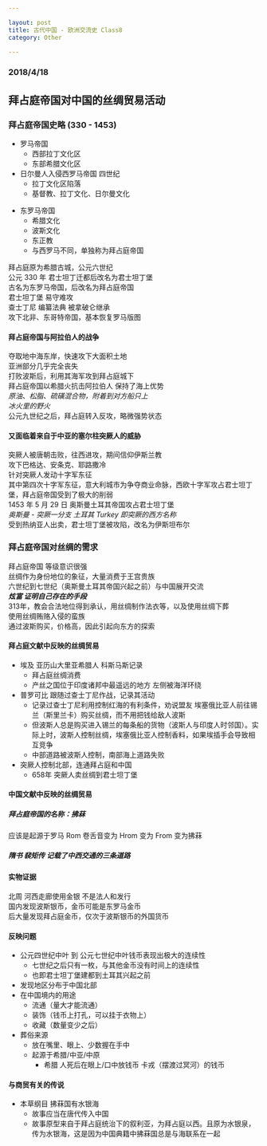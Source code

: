 ```yaml
---

layout: post
title: 古代中国 - 欧洲交流史 Class8
category: Other

---
```

### 2018/4/18

## 拜占庭帝国对中国的丝绸贸易活动
### 拜占庭帝国史略 (330 - 1453)
- 罗马帝国
    - 西部拉丁文化区
    - 东部希腊文化区
- 日尔曼人入侵西罗马帝国 四世纪
    - 拉丁文化区陷落
    - 基督教、拉丁文化、日尔曼文化
<!--description-->
- 东罗马帝国
    - 希腊文化
    - 波斯文化
    - 东正教
    - 与西罗马不同，单独称为拜占庭帝国

拜占庭原为希腊古城，公元六世纪 <br>
公元 330 年 君士坦丁迁都后改名为君士坦丁堡 <br>
古名为东罗马帝国，后改名为拜占庭帝国 <br>
君士坦丁堡 易守难攻 <br>
查士丁尼 编纂法典 被拿破仑继承 <br>
攻下北非、东哥特帝国，基本恢复罗马版图

#### 拜占庭帝国与阿拉伯人的战争
夺取地中海东岸，快速攻下大面积土地 <br>
亚洲部分几乎完全丧失 <br>
打败波斯后，利用其海军攻到拜占庭城下 <br>
拜占庭帝国以希腊火抗击阿拉伯人 保持了海上优势 <br>
*原油、松脂、硫磺混合物，附着到对方船只上* <br>
*冰火里的野火* <br>
公元九世纪之后，拜占庭转入反攻，略微强势状态

#### 又面临着来自于中亚的塞尔柱突厥人的威胁
突厥人被唐朝击败，往西进攻，期间信仰伊斯兰教 <br>
攻下巴格达、安条克、耶路撒冷 <br>
针对突厥人发动十字军东征 <br>
其中第四次十字军东征，意大利城市为争夺商业命脉，西欧十字军攻占君士坦丁堡，拜占庭帝国受到了极大的削弱 <br>
1453 年 5 月 29 日 奥斯曼土耳其帝国攻占君士坦丁堡 <br>
*奥斯曼 - 突厥一分支 土耳其 Turkey 即突厥的西方名称* <br>
受到热纳亚人出卖，君士坦丁堡被攻陷，改名为伊斯坦布尔

### 拜占庭帝国对丝绸的需求
拜占庭帝国 等级意识很强 <br>
丝绸作为身份地位的象征，大量消费于王宫贵族 <br>
六世纪到七世纪（奥斯曼土耳其帝国兴起之前）与中国展开交流 <br>
***炫富 证明自己存在的手段*** <br>
313年，教会合法地位得到承认，用丝绸制作法衣等，以及使用丝绸下葬 <br>
使用丝绸贿赂入侵的蛮族 <br>
通过波斯购买，价格高，因此引起向东方的探索

#### 拜占庭文献中反映的丝绸贸易
- 埃及 亚历山大里亚希腊人 科斯马斯记录
    - 拜占庭丝绸消费
    - 产丝之国位于印度诸邦中最遥远的地方 左侧被海洋环绕
- 普罗可比 跟随过查士丁尼作战，记录其活动
    - 记录过查士丁尼利用控制红海的有利条件，劝说盟友 埃塞俄比亚人前往锡兰（斯里兰卡）购买丝绸，而不用把钱给敌人波斯
    - 但波斯人总是购买进入锡兰的每条船的货物（波斯人与印度人时邻国）。实际上时，波斯人控制丝绸，埃塞俄比亚人控制香料，如果埃插手会导致相互竞争
    - 中部道路被波斯人控制，南部海上道路失败
- 突厥人控制北部，连通拜占庭和中国
    - 658年 突厥人卖丝绸到君士坦丁堡

#### 中国文献中反映的丝绸贸易
##### 拜占庭帝国的名称：拂菻
应该是起源于罗马 Rom 卷舌音变为 Hrom 变为 From 变为拂菻

##### 隋书 裴矩传 记载了中西交通的三条道路

#### 实物证据
北周 河西走廊使用金银 不是法人和发行 <br>
国内发现波斯银币，金币可能是东罗马金币 <br>
后大量发现拜占庭金币，仅次于波斯银币的外国货币

#### 反映问题
- 公元四世纪中叶 到 公元七世纪中叶钱币表现出极大的连续性
    - 七世纪之后只有一枚，与其他金币没有时间上的连续性
    - 也即君士坦丁堡建都到土耳其兴起之前
- 发现地区分布于中国北部
- 在中国境内的用途
    - 流通（量大才能流通）
    - 装饰（钱币上打孔，可以挂于衣物上）
    - 收藏（数量变少之后）
- 葬俗来源
    - 放在嘴里、眼上、少数握在手中
    - 起源于希腊/中亚/中原
        - 希腊 人死后在眼上/口中放钱币 卡戎（摆渡过冥河）的钱币

#### 与商贸有关的传说
- 本草纲目 拂菻国有水银海
    - 故事应当在唐代传入中国
    - 故事原型来自于拜占庭统治下的叙利亚，为拜占庭以西。且原为水银泉，传为水银海，这是因为中国典籍中拂菻国总是与海联系在一起
